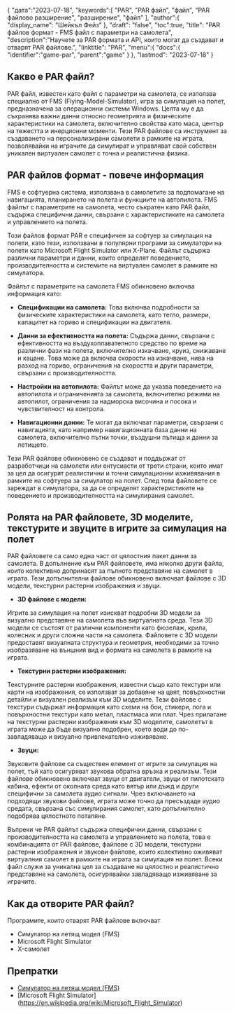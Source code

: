{
"дата":"2023-07-18",
   "keywords":[
"PAR",
"PAR файл",
"файл",
"PAR файлово разширение",
"разширение",
"файл"
],
   "author":{
"display_name": "Шейкъл Фейз"
},
"draft": "false",
"toc":true,
"title": "PAR файлов формат - FMS файл с параметри на самолета",
   "description":"Научете за PAR формата и API, които могат да създават и отварят PAR файлове.",
"linktitle": "PAR",
   "menu":{
      "docs":{
         "identifier":"game-par",
         "parent":"game"
}
},
"lastmod": "2023-07-18"
}

## Какво е PAR файл?

PAR файл, известен като файл с параметри на самолета, се използва специално от FMS (Flying-Model-Simulator), игра за симулация на полет, предназначена за операционни системи Windows. Целта му е да съхранява важни данни относно геометрията и физическите характеристики на самолета, включително свойства като маса, център на тежестта и инерционни моменти. Тези PAR файлове са инструмент за създаването на персонализирани самолети в рамките на играта, позволявайки на играчите да симулират и управляват свой собствен уникален виртуален самолет с точна и реалистична физика.

## PAR файлов формат - повече информация

FMS е софтуерна система, използвана в самолетите за подпомагане на навигацията, планирането на полета и функциите на автопилота. FMS файлът с параметрите на самолета, често съкратен като PAR файл, съдържа специфични данни, свързани с характеристиките на самолета и управлението на полета.

Този файлов формат PAR е специфичен за софтуер за симулация на полети, като тези, използвани в популярни програми за симулатори на полети като Microsoft Flight Simulator или X-Plane. Файлът съдържа различни параметри и данни, които определят поведението, производителността и системите на виртуален самолет в рамките на симулатора.

Файлът с параметрите на самолета FMS обикновено включва информация като:

- **Спецификации на самолета:** Това включва подробности за физическите характеристики на самолета, като тегло, размери, капацитет на гориво и спецификации на двигателя.

- **Данни за ефективността на полета:** Съдържа данни, свързани с ефективността на въздухоплавателното средство по време на различни фази на полета, включително изкачване, круиз, снижаване и кацане. Това може да включва скорости на изкачване, нива на разход на гориво, ограничения на скоростта и други параметри, свързани с производителността.

- **Настройки на автопилота:** Файлът може да указва поведението на автопилота и ограниченията за самолета, включително режими на автопилот, ограничения за надморска височина и посока и чувствителност на контрола.

- **Навигационни данни:** Те могат да включват параметри, свързани с навигацията, като например навигационната база данни на самолета, включително пътни точки, въздушни пътища и данни за летището.

Тези PAR файлове обикновено се създават и поддържат от разработчици на самолети или ентусиасти от трети страни, които имат за цел да осигурят реалистични и точни симулационни изживявания в рамките на софтуера за симулатор на полет. След това файловете се зареждат в симулатора, за да се определят характеристиките на поведението и производителността на симулирания самолет.

## Ролята на PAR файловете, 3D моделите, текстурите и звуците в игрите за симулация на полет

PAR файловете са само една част от цялостния пакет данни за самолета. В допълнение към PAR файловете, има няколко други файла, които колективно допринасят за пълното представяне на самолет в играта. Тези допълнителни файлове обикновено включват файлове с 3D модели, текстурни растерни изображения и звуци.

- **3D файлове с модели:**

Игрите за симулация на полет изискват подробни 3D модели за визуално представяне на самолета във виртуалната среда. Тези 3D модели се състоят от различни компоненти като фюзелаж, крила, колесник и други сложни части на самолета. Файловете с 3D модели предоставят визуалната структура и геометрия, необходими за точно изобразяване на външния вид и формата на самолета в рамките на играта.

- **Текстурни растерни изображения:**

Текстурните растерни изображения, известни също като текстури или карти на изображения, се използват за добавяне на цвят, повърхностни детайли и визуален реализъм към 3D моделите. Тези файлове с текстури съдържат информация като схеми на бои, стикери, лога и повърхностни текстури като метал, пластмаса или плат. Чрез прилагане на текстурни растерни изображения към 3D моделите, самолетът в играта може да бъде визуално подобрен, което води до по-завладяващо и визуално привлекателно изживяване.

- **Звуци:**

Звуковите файлове са съществен елемент от игрите за симулация на полет, тъй като осигуряват звукова обратна връзка и реализъм. Тези файлове обикновено включват звуци от двигатели, звуци от пилотската кабина, ефекти от околната среда като вятър или дъжд и други специфични за самолета аудио сигнали. Чрез включването на подходящи звукови файлове, играта може точно да пресъздаде аудио средата, свързана със симулирания самолет, като допълнително подобрява цялостното потапяне.

Въпреки че PAR файлът съдържа специфични данни, свързани с производителността на самолета и управлението на полета, това е комбинацията от PAR файлове, файлове с 3D модели, текстурни растерни изображения и звукови файлове, които колективно оживяват виртуалния самолет в рамките на играта за симулация на полет. Всеки файл служи за уникална цел за създаване на цялостно и реалистично представяне на самолета, осигурявайки завладяващо изживяване за играчите.

## Как да отворите PAR файл?

Програмите, които отварят PAR файлове включват

- Симулатор на летящ модел (FMS)
- Microsoft Flight Simulator
- X-самолет

## Препратки
* [Симулатор на летящ модел (FMS)](https://modelsimulator.com/)
* [Microsoft Flight Simulator] (https://en.wikipedia.org/wiki/Microsoft_Flight_Simulator)


